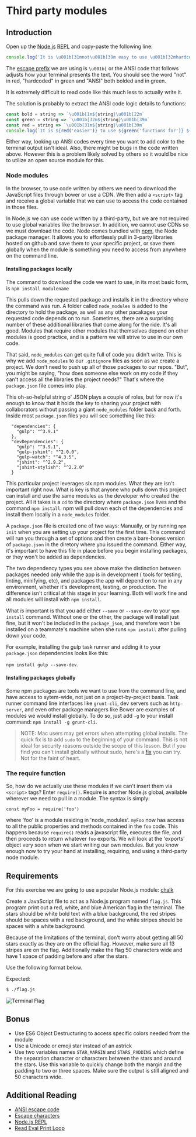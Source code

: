 # Third party modules

## Introduction
Open up the [Node.js][node_repl] [REPL][repl] and copy-paste the following line:

```js
console.log('It is \u001b[31mnot\u001b[39m easy to use \u001b[32mhardcoded \u001b[1mANSI\u001b[39m\u001b[22m codes!')
```

The [escape prefix][esc] we are using is `\u001b[` or the ANSI code that follows
adjusts how your terminal presents the text. You should see the word "not" in
red, "hardcoded" in green and "ANSI" both bolded and in green.

It is extremely difficult to read code like this much less to actually write it.

The solution is probably to extract the ANSI code logic details to functions:

```js
const bold = string => `\u001b[1m${string}\u001b[22m`
const green = string => `\u001b[32m${string}\u001b[39m`
const red = string => `\u001b[31m${string}\u001b[39m`
console.log(`It is ${red('easier')} to use ${green('functions for')} ${green(bold('ANSI'))} codes!`)
```

Either way, looking up ANSI codes every time you want to add color to the
terminal output isn't ideal. Also, there might be bugs in the code written
above. However this is a problem likely solved by others so it would be nice to
utilize an open source module for this.

### Node modules

In the browser, to use code written by others we need to download the JavaScript
files through bower or use a CDN. We then add a `<script>` tag and receive a
global variable that we can use to access the code contained in those files.

In Node.js we can use code written by a third-party, but we are not required to
use global variables like the browser. In addition, we cannot use CDNs so we
must download the code. Node comes bundled with [npm][npm], the Node package manager.
It allows you to effortlessly pull in 3-party libraries hosted on github and save
them to your specific project, or save them globally when the module is something you need to
access from anywhere on the command line.

#### Installing packages locally
The command to download the code we want to use, in its most basic form, is
`npm install modulename`

This pulls down the requested package and installs it in the directory where the command was run.
A folder called `node_modules` is added to the directory to hold the package, as well as any other pacakages your requested code depends on to run. Sometimes, there are a surprising number of these additional libraries that come along for the ride. It's all good. Modules that require other modules that themselves depend on other modules is good practice, and is a pattern we will strive to use in our own code.

That said, `node_modules` can get quite full of code you didn't write. This is why we add `node_modules` to our `.gitignore` files as soon as we create a project. We don't need to push up all of those packages to our repos.
"But", you might be saying, "how does someone else work on my code if they can't access all the libraries the project needs?" That's where the `package.json` file comes into play.

This oh-so-helpful string o' JSON plays a couple of roles, but for now it's enough to know that it holds the key to sharing your project with collaborators without passing a giant `node_modules` folder back and forth. Inside most `package.json` files you will see something like this:
```
  "dependencies": {
    "gulp": "^3.9.1"
  },
  "devDependencies": {
    "gulp": "^3.9.1",
    "gulp-jshint": "^2.0.0",
    "gulp-watch": "^4.3.5",
    "jshint": "^2.9.2",
    "jshint-stylish": "^2.2.0"
  }
  ```
This particular project leverages six npm modules. What they are isn't important right now. What is key is that anyone who pulls down this project can install and use the same modules as the developer who created the project. All it takes is a `cd` to the directory where `package.json` lives and the command `npm install`. npm will pull down each of the dependencies and install them locally in a `node_modules` folder.

A `package.json` file is created one of two ways: Manually, or by running `npm init` when you are setting up your project for the first time. This command will run you through a set of options and then create a bare-bones version of `package.json` in the diretory where you issued the command. Either way, it's important to have this file in place before you begin installing packages, or they won't be added as dependencies.

The two dependency types you see above make the distinction between packages needed only while the app is in development ( tools for testing, linting, minifying, etc), and packages the app will depend on to run in any environment, whether it's development, testing, or production. The difference isn't critical at this stage in your learning. Both will work fine and all modules will install with `npm install`.

What _is_ important is that you add either `--save` or `--save-dev` to your `npm install` command. Without one or the other, the package will install just fine, but it won't be included in the `package_json`, and therefore won't be installed on a teammate's machine when she runs `npm install` after pulling down your code.

For example, installing the gulp task runner and adding it to your `package.json` dependencies looks like this:

`npm install gulp --save-dev`.

#### Installing packages globally
Some npm packages are tools we want to use from the command line, and have access to sytem-wide, not just on a project-by-project basis. Task runner command line interfaces like `grunt-cli`, dev servers such as `http-server`, and even other package managers like Bower are examples of modules we would install globally. To do so, just add `-g` to your install command: `npm install -g grunt-cli`.

> NOTE: Mac users may get errors when attempting global installs. The quick fix is to add `sudo` to the beginning of your command. This is not ideal for security reasons outside the scope of this lesson. But if you find you can't install globally without sudo, here's a [fix][sudo fix] you can try. Not for the faint of heart.

### The require function
So, how do we actually use these modules if we can't insert them via `<script>` tags? Enter `require()`. Require is another Node.js global, available wherever we need to pull in a module. The syntax is simply:

`const myFoo = require('foo')`

where 'foo' is a module residing in 'node_modules'. `myFoo` now has access to all the public properties and methods contained in the `foo` code. This happens because `require()` reads a javascript file, executes the file, and then proceeds to return whatever `foo` exports. We will look at the 'exports' object very soon when we start writing our own modules. But you know enough now to try your hand at installing, requiring, and using a third-party node module.

## Requirements

For this exercise we are going to use a popular Node.js module: [chalk][chalk]

Create a JavaScript file to act as a Node.js program named `flag.js`. This program
print out a red, white, and blue American flag in the terminal. The stars should
be white bold text with a blue background, the red stripes should be spaces with
a red background, and the white stripes should be spaces with a white
background.

Because of the limitations of the terminal, don't worry about getting all 50
stars exactly as they are on the official flag. However, make sure all 13
stripes are on the flag. Additionally make the flag 50 characters wide and have
1 space of padding before and after the stars.

Use the following format below.

Expected:

```bash
$ ./flag.js
```

![Terminal Flag](http://i.imgur.com/DOMxrXU.png)

## Bonus

-   Use ES6 Object Destructuring to access specific colors needed from the
    module
-   Use a Unicode or emoji star instead of an astrick
-   Use two variables names `STAR_MARGIN` and `STARS_PADDING` which define the
    separation character or characters between the stars and around the stars.
    Use this variable to quickly change both the margin and the padding to two
    or three spaces. Make sure the output is still aligned and 50 characters
    wide.

## Additional Reading

-   [ANSI escape code][ansi]
-   [Escape characters][esc]
-   [Node.js REPL][node_repl]
-   [Read Eval Print Loop][repl]

[ansi]: https://en.wikipedia.org/wiki/ANSI_escape_code
[chalk]: https://www.npmjs.com/package/chalk
[esc]: https://en.wikipedia.org/wiki/Escape_character
[repl]: https://en.wikipedia.org/wiki/Read%E2%80%93eval%E2%80%93print_loop
[node_repl]: https://nodejs.org/api/repl.html
[npm]: https://www.npmjs.com/
[sudo fix]: https://johnpapa.net/how-to-use-npm-global-without-sudo-on-osx/
